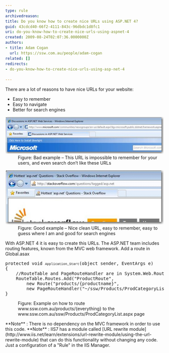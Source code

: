 ```yaml
---
type: rule
archivedreason: 
title: Do you know how to create nice URLs using ASP.NET 4?
guid: 43cdcd40-66f2-4111-843c-96dbdc1d8fc1
uri: do-you-know-how-to-create-nice-urls-using-aspnet-4
created: 2009-08-24T02:07:36.0000000Z
authors:
- title: Adam Cogan
  url: https://ssw.com.au/people/adam-cogan
related: []
redirects:
- do-you-know-how-to-create-nice-urls-using-asp-net-4

---
```


There are a lot of reasons to have nice URLs for your website: 
* Easy to remember
* Easy to navigate
* Better for search engines


<!--endintro-->
<dl class="badImage">    <dt><img alt="Bad example – This URL is impossible to remember for your users, and even search don’t like these URLs" src="BadURL.jpg"> </dt>
    <dd>Figure: Bad example – This URL is impossible to remember for your users, and even search don’t like these URLs </dd></dl><dl class="goodImage">    <dt><img alt="Good example – Nice clean URL, easy to remember, easy to guess where I am and good for search engines" src="GoodURL.jpg"> </dt>
    <dd>Figure: Good example – Nice clean URL, easy to remember, easy to guess where I am and good for search engines </dd></dl>
With ASP.NET 4 it is easy to create this URLs. The ASP.NET team includes routing features, known from the MVC web framework.
 Add a route in Global.asax
<dl class="goodCode">    <dt>
    <pre>protected void <span style="font-family:'courier new';font-size:8pt;">Application_Start</span>(object sender, EventArgs e)<br>{<br>    //RouteTable and PageRouteHandler are in System.Web.Routing<br>    RouteTable.Routes.Add("ProductRoute",<br>        new Route("products/{productname}",<br>        new PageRouteHandler("~/ssw/Products/ProdCategoryList.aspx")));<br>}</pre>
    </dt>
    <dd>Figure: Example on how to route www.ssw.com.au/products/{everything} to the www.ssw.com.au/ssw/Products/ProdCategoryList.aspx page </dd></dl>
**Note** : There is no dependency on the MVC framework in order to use this code.
**Note** : IIS7 has a module called [URL rewrite module](http://www.iis.net/learn/extensions/url-rewrite-module/using-the-url-rewrite-module) that can do this functionality without changing any code. Just a configuration of a "Rule" in the IIS Manager.
